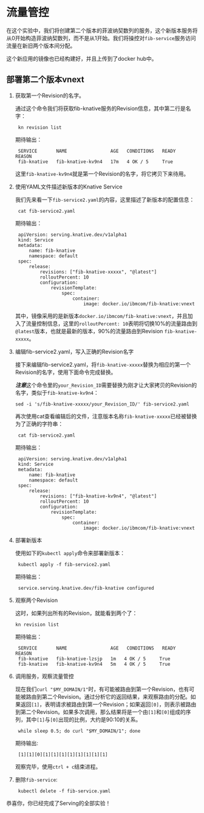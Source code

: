 # 流量管控

在这个实验中，我们将创建第二个版本的菲波纳契数列的服务，这个新版本服务将从0开始构造菲波纳契数列，而不是从1开始。我们将操控对`fib-service`服务访问流量在新旧两个版本间分配。

这个新应用的镜像也已经构建好，并且上传到了docker hub中。

## 部署第二个版本vnext

1. 获取第一个Revision的名字。

   通过这个命令我们将获取fib-knative服务的Revision信息，其中第二行是名字：
   ```text
    kn revision list
   ```

   期待输出：
   ```
    SERVICE       NAME                AGE   CONDITIONS   READY   REASON
    fib-knative   fib-knative-kv9n4   17m   4 OK / 5     True
   ```
   这里`fib-knative-kv9n4`就是第一个Revision的名字，将它拷贝下来待用。

2. 使用YAML文件描述新版本的Knative Service

   我们先来看一下`fib-service2.yaml`的内容，这里描述了新版本的配置信息：
   ```text
    cat fib-service2.yaml
   ```

   期待输出：
   ```
    apiVersion: serving.knative.dev/v1alpha1
    kind: Service
    metadata:
        name: fib-knative
        namespace: default
    spec:
        release:
            revisions: ["fib-knative-xxxxx", "@latest"]
            rolloutPercent: 10
            configuration:
                revisionTemplate:
                    spec:
                        container:
                            image: docker.io/ibmcom/fib-knative:vnext
   ```
   其中，镜像采用的是新版本`docker.io/ibmcom/fib-knative:vnext`，并且加入了流量控制信息，这里的`rolloutPercent: 10`表明将切换10%的流量路由到`@latest`版本，也就是最新的版本，90%的流量路由到Revision `fib-knative-xxxxx`。

3. 编辑fib-service2.yaml，写入正确的Revision名字

   接下来编辑fib-service2.yaml，将`fib-knative-xxxxx`替换为相应的第一个Revision的名字，使用下面命令完成替换。

   ***注意***这个命令里的`your_Revision_ID`需要替换为刚才让大家拷贝的Revision的名字，类似于`fib-knative-kv9n4`：
   ```
   sed -i 's/fib-knative-xxxxx/your_Revision_ID/' fib-service2.yaml
   ```
   再次使用cat查看编辑后的文件，注意版本名称`fib-knative-xxxxx`已经被替换为了正确的字符串：
   ```text
    cat fib-service2.yaml
   ```

   期待输出：
   ```
    apiVersion: serving.knative.dev/v1alpha1
    kind: Service
    metadata:
        name: fib-knative
        namespace: default
    spec:
        release:
            revisions: ["fib-knative-kv9n4", "@latest"]
            rolloutPercent: 10
            configuration:
                revisionTemplate:
                    spec:
                        container:
                            image: docker.io/ibmcom/fib-knative:vnext
   ```

3. 部署新版本

   使用如下的`kubectl apply`命令来部署新版本：
   ```text
    kubectl apply -f fib-service2.yaml
   ```

   期待输出：
   ```
    service.serving.knative.dev/fib-knative configured
   ```

4. 观察两个Revision

   这时，如果列出所有的Revision，就能看到两个了：
   ```text
   kn revision list
   ```

   期待输出：
   ```
    SERVICE       NAME                AGE   CONDITIONS   READY   REASON
    fib-knative   fib-knative-lzsjp   1m   4 OK / 5     True
    fib-knative   fib-knative-kv9n4   5m   4 OK / 5     True
   ```

5. 调用服务，观察流量管控

   现在我们`curl "$MY_DOMAIN/1"`时，有可能被路由到第一个Revision，也有可能被路由到第二个Revision。通过分析它的返回结果，来观察路由的分配。如果返回`[1]`，表明请求被路由到第一个Revision；如果返回`[0]`，则表示被路由到第二个Revision。如果多次调用，那么结果将是一个由`[1]`和`[0]`组成的序列，其中`[1]`与`[0]`出现的比例，大约是90:10的关系。

   ```text
    while sleep 0.5; do curl "$MY_DOMAIN/1"; done
   ```

   期待输出:

   ```text
    [1][1][0][1][1][1][1][1][1][1][1]
   ```

   观察完毕，使用`ctrl + c`结束进程。

7. 删除`fib-service`:

   ```text
    kubectl delete -f fib-service.yaml
   ```

恭喜你，你已经完成了Serving的全部实验！

